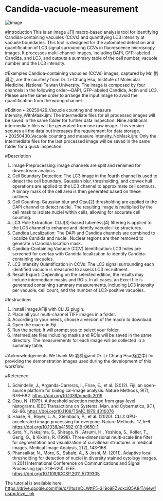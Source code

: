 # Candida-vacuole-measurement
![image](https://github.com/user-attachments/assets/29302f53-1753-4ff3-a76c-433c661d8310)

#Introduction
This is an Image J[1] macro-based analysis tool for identifying Candida-containing vacuoles (CCVs) and quantifying LC3 intensity at vacuole boundaries. 
This tool is designed for the automated detection and quantification of LC3 signal surrounding CCVs in fluorescence microscopy images. It processes multi-channel images, including DAPI, GFP-labeled Candida, and LC3, and outputs a summary table of the cell number, vacuole number and the LC3 intensity. 

#Examples
Candida-containing vacuoles (CCVs) images, captured by Mr. 劉舜治, are the courtesy from Dr. Li-Chung Hsu, Institute of Molecular Medicine, National Taiwan University. The image is composed by four channels in the following order—DAPI, GFP-labeled Candida, Actin and LC3. Please use the same order to arrange the input image to avoid the quantification from the wrong channel.

#Edition
•  20250429_Vacuole counting and measure intensity_WithMask.ijm: 
The intermediate files for all processed images will be saved in the same folder for further data inspection. Nine additional intermediate files will be generated from one raw image. This version secures all the data but increases the requirement for data storage.  
•  20250430_Vacuole counting and measure intensity_NoMask.ijm: 
  Only the intermediate files for the last processed image will be saved in the same folder for a quick inspection. 

#Description
1.	Image Preprocessing:
Image channels are split and renamed for downstream analysis.
2.	Cell Boundary Detection:
The LC3 image in the fourth channel is used to detect the cell boundary. Gaussian blur, thresholding, and convex hull operations are applied to the LC3 channel to approximate cell contours. A binary mask of the cell area is then generated based on these outlines.
3.	Cell Counting:
Gaussian blur and Otsu[2] thresholding are applied to the DAPI channel to detect nuclei. The resulting image is multiplied by the cell mask to isolate nuclei within cells, allowing for accurate cell counting.
4.	LC3 Hole Extraction:
CLIJ[3]-based tubeness[4] filtering is applied to the LC3 channel to enhance and identify vacuole-like structures.
5.	Candida Localization:
The DAPI and Candida channels are combined to localize Candida and nuclei. Nuclear regions are then removed to generate a Candida location mask.
6.	Candida-Containing Vacuole (CCV) Identification:
LC3 holes are screened for overlap with Candida localization to identify Candida-containing vacuoles.
7.	LC3 Intensity Quantification in CCVs:
The LC3 signal surrounding each identified vacuole is measured to assess LC3 recruitment.
8.	Result Export:
 Depending on the selected edition, the results may include intermediate masks and ROIs. In all cases, an Excel file is generated containing summary measurements, including LC3 intensity per vacuole, cell count, and the number of LC3-positive vacuoles.

#Instructions
1.	Install ImageJ/Fiji with CLIJ2 plugin. 
2.	Place all your multi-channel TIFF images in a folder.
3.	According to your needs, choose a version of the macro to download. 
4.	Open the macro in Fiji.
5.	Run the script; It will prompt you to select your folder.
6.	Intermediate files including masks and ROIs will be saved in the same directory. The measurements for each image will be collected in a summary table.

#Acknowledgements
We thank Mr.劉舜治and Dr. Li-Chung Hsu(徐立中) for providing the demonstration images used during the development of this workflow.

#Reference
1.	Schindelin, J., Arganda-Carreras, I., Frise, E., et al. (2012). Fiji: an open-source platform for biological-image analysis. Nature Methods, 9(7), 676–682. https://doi.org/10.1038/nmeth.2019
2.	Otsu, N. (1979). A threshold selection method from gray-level histograms. IEEE Transactions on Systems, Man, and Cybernetics, 9(1), 62–66. https://doi.org/10.1109/TSMC.1979.4310076
3.	Haase, R., Royer, L. A., Steinbach, P., et al. (2020). CLIJ: GPU-accelerated image processing for everyone. Nature Methods, 17, 5–6. https://doi.org/10.1038/s41592-019-0650-1
4.	Sato, Y., Nakajima, S., Shiraga, N., Atsumi, H., Yoshida, S., Koller, T., Gerig, G., & Kikinis, R. (1998). Three-dimensional multi-scale line filter for segmentation and visualization of curvilinear structures in medical images. Medical Image Analysis, 2(2), 143–168.
5.	Phansalkar, N., More, S., Sabale, A., & Joshi, M. (2011). Adaptive local thresholding for detection of nuclei in diversity stained cytology images. In 2011 International Conference on Communications and Signal Processing (pp. 218–220). IEEE. https://doi.org/10.1109/ICCSP.2011.5739305


The tutorial is available here.
<https://drive.google.com/file/d/11tuznDLWttF5-3jI9o9FZvoxciQ5A8rT/view?usp=drive_link>

